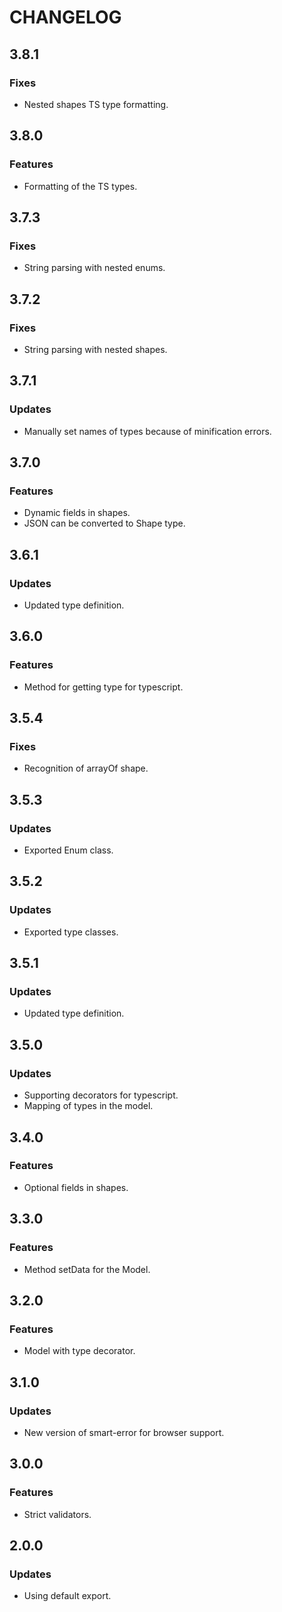 # CHANGELOG

## 3.8.1
### Fixes
- Nested shapes TS type formatting.

## 3.8.0
### Features
- Formatting of the TS types.

## 3.7.3
### Fixes 
- String parsing with nested enums.

## 3.7.2
### Fixes
- String parsing with nested shapes.

## 3.7.1
### Updates
- Manually set names of types because of minification errors.

## 3.7.0
### Features
- Dynamic fields in shapes.
- JSON can be converted to Shape type.

## 3.6.1
### Updates
- Updated type definition.

## 3.6.0
### Features
- Method for getting type for typescript.

## 3.5.4
### Fixes
- Recognition of arrayOf shape.

## 3.5.3
### Updates
- Exported Enum class.

## 3.5.2
### Updates
- Exported type classes.

## 3.5.1
### Updates
- Updated type definition.

## 3.5.0
### Updates
- Supporting decorators for typescript.
- Mapping of types in the model.

## 3.4.0
### Features
- Optional fields in shapes.

## 3.3.0
### Features
- Method setData for the Model.

## 3.2.0
### Features
- Model with type decorator.

## 3.1.0
### Updates
- New version of smart-error for browser support.

## 3.0.0
### Features
- Strict validators.

## 2.0.0
### Updates
- Using default export.